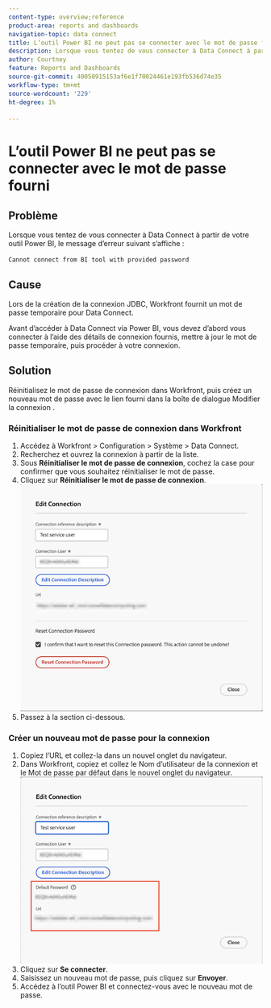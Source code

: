 ```yaml
---
content-type: overview;reference
product-area: reports and dashboards
navigation-topic: data connect
title: L’outil Power BI ne peut pas se connecter avec le mot de passe fourni
description: Lorsque vous tentez de vous connecter à Data Connect à partir de votre outil Power BI, vous recevez un message d’erreur de connexion.
author: Courtney
feature: Reports and Dashboards
source-git-commit: 40050915153af6e1f70024461e193fb536d74e35
workflow-type: tm+mt
source-wordcount: '229'
ht-degree: 1%

---
```



# L’outil Power BI ne peut pas se connecter avec le mot de passe fourni

## Problème

Lorsque vous tentez de vous connecter à Data Connect à partir de votre outil Power BI, le message d’erreur suivant s’affiche :

`Cannot connect from BI tool with provided password`

## Cause

Lors de la création de la connexion JDBC, Workfront fournit un mot de passe temporaire pour Data Connect.

Avant d’accéder à Data Connect via Power BI, vous devez d’abord vous connecter à l’aide des détails de connexion fournis, mettre à jour le mot de passe temporaire, puis procéder à votre connexion.


## Solution

Réinitialisez le mot de passe de connexion dans Workfront, puis créez un nouveau mot de passe avec le lien fourni dans la boîte de dialogue Modifier la connexion .

### Réinitialiser le mot de passe de connexion dans Workfront

1. Accédez à Workfront > Configuration > Système > Data Connect.
1. Recherchez et ouvrez la connexion à partir de la liste.
1. Sous **Réinitialiser le mot de passe de connexion**, cochez la case pour confirmer que vous souhaitez réinitialiser le mot de passe.
1. Cliquez sur **Réinitialiser le mot de passe de connexion**.
   ![réinitialiser le mot de passe de connexion](assets/reset-password.png)
1. Passez à la section ci-dessous.

### Créer un nouveau mot de passe pour la connexion

1. Copiez l’URL et collez-la dans un nouvel onglet du navigateur.
1. Dans Workfront, copiez et collez le Nom d’utilisateur de la connexion et le Mot de passe par défaut dans le nouvel onglet du navigateur.
   ![copier l’url et le mot de passe par défaut](assets/link-password.png)
1. Cliquez sur **Se connecter**.
1. Saisissez un nouveau mot de passe, puis cliquez sur **Envoyer**.
1. Accédez à l’outil Power BI et connectez-vous avec le nouveau mot de passe.

